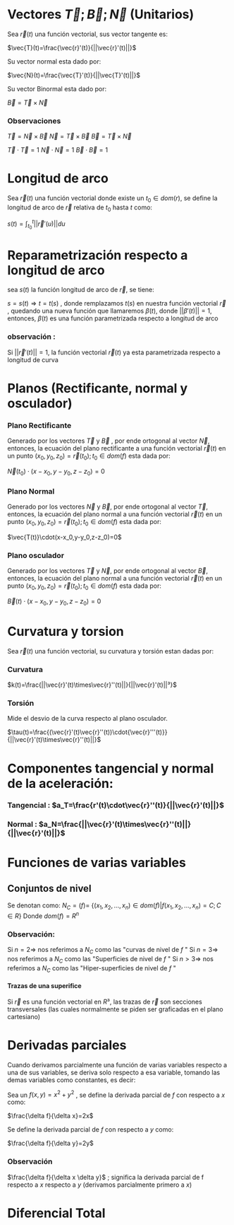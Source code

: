 # Vectores $\vec{T};\vec{B};\vec{N}$ (Unitarios)
Sea $\vec{r}(t)$ una función vectorial, sus vector tangente es:

$\vec{T}(t)=\frac{\vec{r}'(t)}{||\vec{r}'(t)||}$ 

Su vector normal esta dado por:

$\vec{N}(t)=\frac{\vec{T}'(t)}{||\vec{T}'(t)||}$ 

Su vector Binormal esta dado por:

$\vec{B}=\vec{T}\times{\vec{N}}$

### Observaciones 

$\vec{T}=\vec{N}\times{\vec{B}}$ 
$\vec{N}=\vec{T}\times{\vec{B}}$ 
$\vec{B}=\vec{T}\times{\vec{N}}$ 

$\vec{T}\cdot\vec{T}=1$ 
$\vec{N}\cdot\vec{N}=1$ 
$\vec{B}\cdot\vec{B}=1$ 



# Longitud de arco 

Sea $\vec{r}(t)$ una función vectorial donde existe un $t_0\in{dom(r)}$, se define la longitud de arco de $\vec{r}$ relativa de $t_0$ hasta $t$ como:

$s(t)=\int_{t_0}^{t}||\vec{r}'(u)||du$ 

# Reparametrización respecto a longitud de arco

sea $s(t)$ la función longitud de arco de $\vec{r}$, se tiene:

$s=s(t)\Rightarrow{t=t(s)}$ , donde remplazamos $t(s)$ en nuestra función vectorial $\vec{r}$ , quedando una nueva función que llamaremos $\beta(t)$, donde $||\beta'(t)||=1$, entonces, $\beta(t)$ es una función parametrizada respecto a longitud de arco

### observación : 
Si $||\vec{r}'(t)||=1$, la función vectorial $\vec{r}(t)$ ya esta parametrizada respecto a longitud de curva


# Planos (Rectificante, normal y osculador)

### Plano Rectificante
Generado por los vectores $\vec{T}$ y $\vec{B}$ , por ende ortogonal al vector $\vec{N}$, entonces, la ecuación del plano rectificante a una función vectorial $\vec{r}(t)$ en un punto $(x_0,y_0,z_0)=\vec{r}(t_0);t_0\in{dom(f)}$ esta dada por:

$\vec{N}(t_0)\cdot(x-x_0,y-y_0,z-z_0)=0$ 

### Plano Normal 
Generado por los vectores $\vec{N}$ y $\vec{B}$, por ende ortogonal al vector $\vec{T}$, entonces, la ecuación del plano normal a una función vectorial $\vec{r}(t)$ en un punto $(x_0,y_0,z_0)=\vec{r}(t_0);t_0\in{dom(f)}$ esta dada por:

$\vec{T(t)}\cdot(x-x_0,y-y_0,z-z_0)=0$ 

### Plano osculador
Generado por los vectores $\vec{T}$ y $\vec{N}$, por ende ortogonal al vector $\vec{B}$, entonces, la ecuación del plano normal a una función vectorial $\vec{r}(t)$ en un punto $(x_0,y_0,z_0)=\vec{r}(t_0);t_0\in{dom(f)}$ esta dada por:

$\vec{B}(t)\cdot(x-x_0,y-y_0,z-z_0)=0$ 


# Curvatura y torsion

Sea $\vec{r}(t)$ una función vectorial, su curvatura y torsión estan dadas por:
### Curvatura

$k(t)=\frac{||\vec{r}'(t)\times\vec{r}''(t)||}{||\vec{r}'(t)||³}$ 

### Torsión
Mide el desvio de la curva respecto al plano osculador. 

$\tau(t)=\frac{(\vec{r}'(t)\vec{r}''(t))\cdot{\vec{r}'''(t)}}{||\vec{r}'(t)\times\vec{r}''(t)||}$ 


# Componentes tangencial y normal de la aceleración: 

### Tangencial : $a_T=\frac{r'(t)\cdot\vec{r}''(t)}{||\vec{r}'(t)||}$ 
### Normal : $a_N=\frac{||\vec{r}'(t)\times\vec{r}''(t)||}{||\vec{r}'(t)||}$ 


# Funciones de varias variables

## Conjuntos de nivel
 Se denotan como: 
$N_C=(f)=$ {${(x_1,x_2,...,x_n)\in{dom(f)}| f(x_1,x_2,...,x_n)=C ; C\in{R}}$} 
Donde $dom(f)=R^n$ 

### Observación: 
Si $n=2\Rightarrow$ nos referimos a $N_C$ como las "curvas de nivel de $f$ " 
Si $n=3\Rightarrow$ nos referimos a $N_C$ como las "Superficies de nivel de $f$ " 
Si $n>{3}\Rightarrow$ nos referimos a $N_C$ como las "Hiper-superficies de nivel de $f$ " 

#### Trazas de una superifice 

Si $\vec{r}$ es una función vectorial en $R³$, las trazas de $\vec{r}$ son secciones transversales (las cuales normalmente se piden ser graficadas en el plano cartesiano)


# Derivadas parciales 

Cuando derivamos parcialmente una función de varias variables respecto a una de sus variables, se deriva solo respecto a esa variable, tomando las demas variables como constantes, es decir: 

Sea un $f(x,y)=x^2+y^2$ , se define la derivada parcial de $f$ con respecto a $x$ como: 

$\frac{\delta f}{\delta x}=2x$ 

Se define la derivada parcial de $f$ con respecto a $y$ como: 

$\frac{\delta f}{\delta y}=2y$ 

### Observación

$\frac{\delta f}{\delta x \delta y}$ ; significa la derivada parcial de f respecto a $x$ respecto a $y$ (derivamos parcialmente primero a $x$)

# Diferencial Total 

